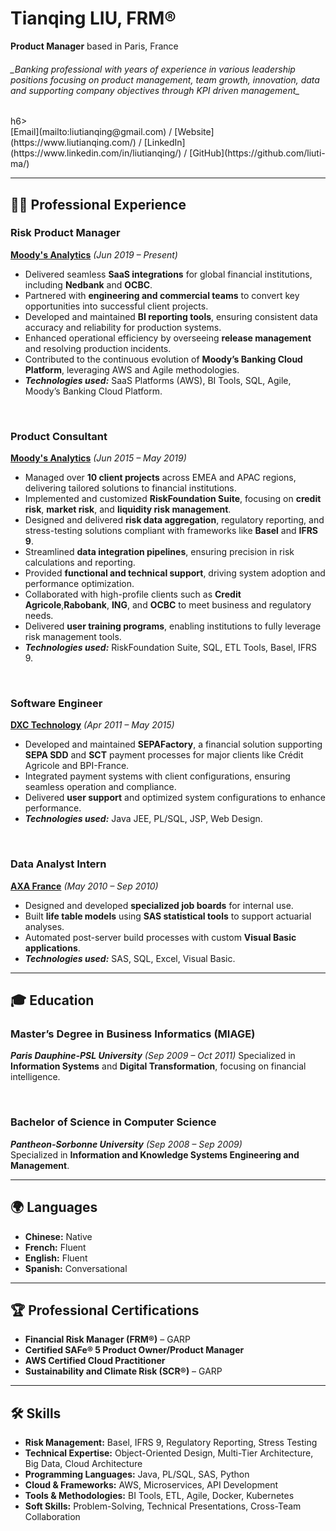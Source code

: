 # Tianqing LIU, FRM®

**Product Manager** based in Paris, France  
<h6>_Banking professional with years of experience in various leadership positions focusing on product management, team growth, innovation, data and supporting company objectives through KPI driven management_</h6>h6><br>
[Email](mailto:liutianqing@gmail.com) / [Website](https://www.liutianqing.com/) / [LinkedIn](https://www.linkedin.com/in/liutianqing/) / [GitHub](https://github.com/liuti-ma/)

---

## 👨‍💻 **Professional Experience**

### **Risk Product Manager**  
**[Moody's Analytics](https://www.moodys.com/)** _(Jun 2019 – Present)_  
- Delivered seamless **SaaS integrations** for global financial institutions, including **Nedbank** and **OCBC**.  
- Partnered with **engineering and commercial teams** to convert key opportunities into successful client projects.  
- Developed and maintained **BI reporting tools**, ensuring consistent data accuracy and reliability for production systems.  
- Enhanced operational efficiency by overseeing **release management** and resolving production incidents.  
- Contributed to the continuous evolution of **Moody’s Banking Cloud Platform**, leveraging AWS and Agile methodologies.  
- **_Technologies used:_** SaaS Platforms (AWS), BI Tools, SQL, Agile, Moody’s Banking Cloud Platform.  

<br>

### **Product Consultant**  
**[Moody's Analytics](https://www.moodys.com/)** _(Jun 2015 – May 2019)_
- Managed over **10 client projects** across EMEA and APAC regions, delivering tailored solutions to financial institutions.
- Implemented and customized **RiskFoundation Suite**, focusing on **credit risk**, **market risk**, and **liquidity risk management**.  
- Designed and delivered **risk data aggregation**, regulatory reporting, and stress-testing solutions compliant with frameworks like **Basel** and **IFRS 9**.  
- Streamlined **data integration pipelines**, ensuring precision in risk calculations and reporting.  
- Provided **functional and technical support**, driving system adoption and performance optimization.
- Collaborated with high-profile clients such as **Credit Agricole**,**Rabobank**, **ING**, and **OCBC** to meet business and regulatory needs.  
- Delivered **user training programs**, enabling institutions to fully leverage risk management tools.  
- **_Technologies used:_** RiskFoundation Suite, SQL, ETL Tools, Basel, IFRS 9.  

<br>

### **Software Engineer**  
**[DXC Technology](https://dxc.com/fr/fr)** _(Apr 2011 – May 2015)_  
- Developed and maintained **SEPAFactory**, a financial solution supporting **SEPA SDD** and **SCT** payment processes for major clients like Crédit Agricole and BPI-France.  
- Integrated payment systems with client configurations, ensuring seamless operation and compliance.  
- Delivered **user support** and optimized system configurations to enhance performance.  
- **_Technologies used:_** Java JEE, PL/SQL, JSP, Web Design.  

<br>

### **Data Analyst Intern**  
**[AXA France](https://www.axa.fr/)** _(May 2010 – Sep 2010)_  
- Designed and developed **specialized job boards** for internal use.  
- Built **life table models** using **SAS statistical tools** to support actuarial analyses.  
- Automated post-server build processes with custom **Visual Basic applications**.  
- **_Technologies used:_** SAS, SQL, Excel, Visual Basic.  

---

## 🎓 **Education**

### **Master’s Degree in Business Informatics (MIAGE)**  
**_Paris Dauphine-PSL University_** _(Sep 2009 – Oct 2011)_ 
Specialized in **Information Systems** and **Digital Transformation**, focusing on financial intelligence.  

<br>

### **Bachelor of Science in Computer Science**  
**_Pantheon-Sorbonne University_** _(Sep 2008 – Sep 2009)_  
Specialized in **Information and Knowledge Systems Engineering and Management**.  

---

## 🌍 **Languages**

- **Chinese:** Native  
- **French:** Fluent  
- **English:** Fluent  
- **Spanish:** Conversational  

---

## 🏆 **Professional Certifications**

- **Financial Risk Manager (FRM®)** – GARP  
- **Certified SAFe® 5 Product Owner/Product Manager**  
- **AWS Certified Cloud Practitioner**  
- **Sustainability and Climate Risk (SCR®)** – GARP  

---

## 🛠 **Skills**

- **Risk Management:** Basel, IFRS 9, Regulatory Reporting, Stress Testing  
- **Technical Expertise:** Object-Oriented Design, Multi-Tier Architecture, Big Data, Cloud Architecture  
- **Programming Languages:** Java, PL/SQL, SAS, Python  
- **Cloud & Frameworks:** AWS, Microservices, API Development  
- **Tools & Methodologies:** BI Tools, ETL, Agile, Docker, Kubernetes  
- **Soft Skills:** Problem-Solving, Technical Presentations, Cross-Team Collaboration  
